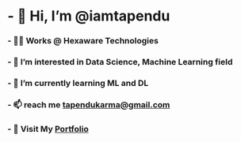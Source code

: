 # - 👋 Hi, I’m @iamtapendu
### - :technologist: Works @ Hexaware Technologies
### - 👀 I’m interested in Data Science, Machine Learning field
### - 🌱 I’m currently learning ML and DL
### - 📫 reach me tapendukarma@gmail.com
### - :runner: Visit My <a href='https://iamtapendu.github.io' target="_blank">Portfolio</a> 

<!---
iamtapendu/iamtapendu is a ✨ special ✨ repository because its `README.md` (this file) appears on your GitHub profile.
You can click the Preview link to take a look at your changes.
--->

